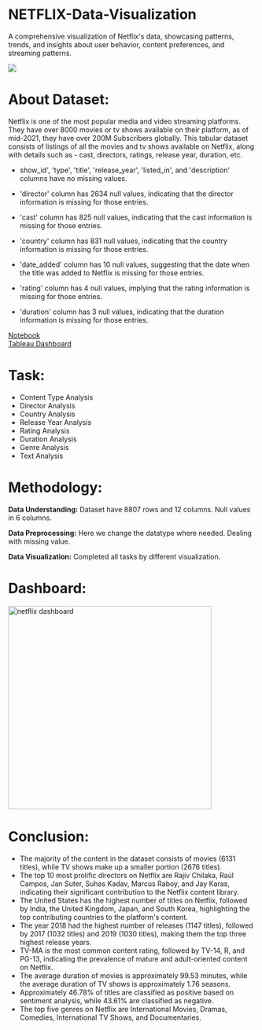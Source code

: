 
# NETFLIX-Data-Visualization
A comprehensive visualization of Netflix's data, showcasing patterns, trends, and insights about user behavior, content preferences, and streaming patterns.

![](https://upload.wikimedia.org/wikipedia/commons/thumb/6/69/Netflix_logo.svg/2560px-Netflix_logo.svg.png)

# About Dataset:
Netflix is one of the most popular media and video streaming platforms. They have over 8000 movies or tv shows available on their platform, as of mid-2021, they have over 200M Subscribers globally. This tabular dataset consists of listings of all the movies and tv shows available on Netflix, along with details such as - cast, directors, ratings, release year, duration, etc.<br>
- show_id', 'type', 'title', 'release_year', 'listed_in', and 'description' columns have no missing values.

- 'director' column has 2634 null values, indicating that the director information is missing for those entries.

- 'cast' column has 825 null values, indicating that the cast information is missing for those entries.

- 'country' column has 831 null values, indicating that the country information is missing for those entries.

- 'date_added' column has 10 null values, suggesting that the date when the title was added to Netflix is missing for those entries.

- 'rating' column has 4 null values, implying that the rating information is missing for those entries.

- 'duration' column has 3 null values, indicating that the duration information is missing for those entries.

[Notebook](https://github.com/khushiyadav2022/NETFLIX-Data-Visualization/blob/2e446117f4ccdaa04967876c4b9336ad12bb75df/netflix-data-visualization%20(1).ipynb)<br>
[Tableau Dashboard](https://github.com/khushiyadav2022/NETFLIX-Data-Visualization/blob/d355b0e91abae7540460d7b8b3d766e02909a69b/NETFLIX%20Data%20Visualization.twbx)

# Task:
- Content Type Analysis
- Director Analysis
- Country Analysis
- Release Year Analysis
- Rating Analysis
- Duration Analysis
- Genre Analysis
- Text Analysis

# Methodology:
**Data Understanding:** Dataset have 8807 rows and 12 columns. Null values in 6 columns.

**Data Preprocessing:** Here we change the datatype where needed. Dealing with missing value.

**Data Visualization:** Completed all tasks by different visualization.

# Dashboard:
<img width="413" alt="netflix dashboard" src="https://github.com/khushiyadav2022/NETFLIX-Data-Visualization/assets/108923908/f641aede-fc1b-4d83-bcdd-e4bf98719214">


# Conclusion:
- The majority of the content in the dataset consists of movies (6131 titles), while TV shows make up a smaller portion (2676 titles).
- The top 10 most prolific directors on Netflix are Rajiv Chilaka, Raúl Campos, Jan Suter, Suhas Kadav, Marcus Raboy, and Jay Karas, indicating their significant contribution to the Netflix content library.
- The United States has the highest number of titles on Netflix, followed by India, the United Kingdom, Japan, and South Korea, highlighting the top contributing countries to the platform's content.
- The year 2018 had the highest number of releases (1147 titles), followed by 2017 (1032 titles) and 2019 (1030 titles), making them the top three highest release years.
- TV-MA is the most common content rating, followed by TV-14, R, and PG-13, indicating the prevalence of mature and adult-oriented content on Netflix.
- The average duration of movies is approximately 99.53 minutes, while the average duration of TV shows is approximately 1.76 seasons.
- Approximately 46.78% of titles are classified as positive based on sentiment analysis, while 43.61% are classified as negative.
- The top five genres on Netflix are International Movies, Dramas, Comedies, International TV Shows, and Documentaries.
